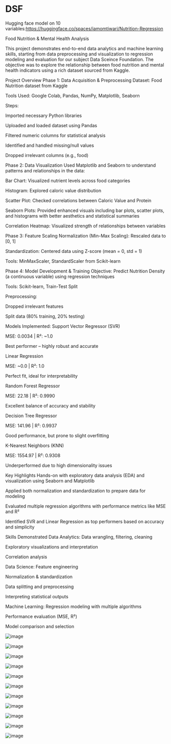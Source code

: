 # DSF 
Hugging face model on 10 variables:https://huggingface.co/spaces/iamomtiwari/Nutrition-Regression

Food Nutrition & Mental Health Analysis

This project demonstrates end-to-end data analytics and machine learning skills, starting from data preprocessing and visualization to regression modeling and evaluation for our subject Data Sceince Foundation. The objective was to explore the relationship between food nutrition and mental health indicators using a rich dataset sourced from Kaggle.

Project Overview
Phase 1: Data Acquisition & Preprocessing
Dataset: Food Nutrition dataset from Kaggle

Tools Used: Google Colab, Pandas, NumPy, Matplotlib, Seaborn

Steps:

Imported necessary Python libraries

Uploaded and loaded dataset using Pandas

Filtered numeric columns for statistical analysis

Identified and handled missing/null values

Dropped irrelevant columns (e.g., food)

Phase 2: Data Visualization
Used Matplotlib and Seaborn to understand patterns and relationships in the data:

Bar Chart: Visualized nutrient levels across food categories

Histogram: Explored caloric value distribution

Scatter Plot: Checked correlations between Caloric Value and Protein

Seaborn Plots: Provided enhanced visuals including bar plots, scatter plots, and histograms with better aesthetics and statistical summaries

Correlation Heatmap: Visualized strength of relationships between variables

Phase 3: Feature Scaling
Normalization (Min-Max Scaling): Rescaled data to [0, 1]

Standardization: Centered data using Z-score (mean = 0, std = 1)

Tools: MinMaxScaler, StandardScaler from Scikit-learn

Phase 4: Model Development & Training
Objective: Predict Nutrition Density (a continuous variable) using regression techniques

Tools: Scikit-learn, Train-Test Split

Preprocessing:

Dropped irrelevant features

Split data (80% training, 20% testing)

Models Implemented:
Support Vector Regressor (SVR)

MSE: 0.0034 | R²: ~1.0

Best performer – highly robust and accurate

Linear Regression

MSE: ~0.0 | R²: 1.0

Perfect fit, ideal for interpretability

Random Forest Regressor

MSE: 22.18 | R²: 0.9990

Excellent balance of accuracy and stability

Decision Tree Regressor

MSE: 141.96 | R²: 0.9937

Good performance, but prone to slight overfitting

K-Nearest Neighbors (KNN)

MSE: 1554.97 | R²: 0.9308

Underperformed due to high dimensionality issues

Key Highlights
Hands-on with exploratory data analysis (EDA) and visualization using Seaborn and Matplotlib

Applied both normalization and standardization to prepare data for modeling

Evaluated multiple regression algorithms with performance metrics like MSE and R²

Identified SVR and Linear Regression as top performers based on accuracy and simplicity

Skills Demonstrated
Data Analytics:
Data wrangling, filtering, cleaning

Exploratory visualizations and interpretation

Correlation analysis

Data Science:
Feature engineering

Normalization & standardization

Data splitting and preprocessing

Interpreting statistical outputs

Machine Learning:
Regression modeling with multiple algorithms

Performance evaluation (MSE, R²)

Model comparison and selection

![image](https://github.com/user-attachments/assets/8f3459ee-d6e3-41f5-9552-d2a63fbe59ae)


![image](https://github.com/user-attachments/assets/8de09aa5-292a-43fa-8187-9672a156a72b)


![image](https://github.com/user-attachments/assets/8fe0cc79-af89-4b4f-86f4-62c8051bb7a8)


![image](https://github.com/user-attachments/assets/d25b88b1-0648-4626-bedb-f8c5b1fbf59d)


![image](https://github.com/user-attachments/assets/e3609a3c-f50e-4027-b1b0-1e076fa1b87e)


![image](https://github.com/user-attachments/assets/4527df8e-616c-4b42-874e-b30ca8e1f28e)


![image](https://github.com/user-attachments/assets/1b5663b6-a670-43e3-a851-03cc14406c56)


![image](https://github.com/user-attachments/assets/b4ffea4e-5bce-4fbb-bb28-97c8abd8738b)


![image](https://github.com/user-attachments/assets/1a1a6752-8837-4975-a620-4ea0b0b356fb)


![image](https://github.com/user-attachments/assets/0fe905ac-997a-4d8d-91d6-4f03eae819e4)


![image](https://github.com/user-attachments/assets/c58a930a-7c17-4401-8671-7120c5f0a7b8)


